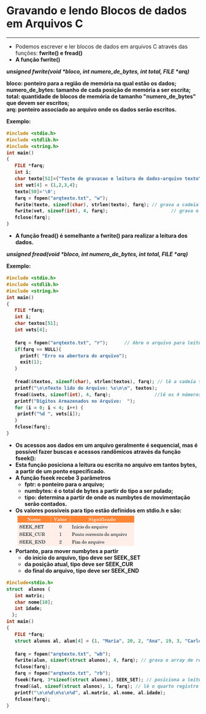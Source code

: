 # Gravando e lendo Blocos de dados em Arquivos C
---
+ Podemos escrever e ler blocos de dados em arquivos C através das funções: <b>fwrite()<b/> e <b>fread()</b> 
+ A função <b>fwrite()</b> 

<em><b>unsigned fwrite(void *bloco, int numero_de_bytes, int total, FILE *arq)<b/></em> </br>
 
<b>bloco:</b> ponteiro para a região de memória na qual estão os dados;</br>
<b>numero_de_bytes:</b> tamanho de cada posição de memória a ser escrita;</br>
<b>total:</b> quantidade de blocos de memória de tamanho "numero_de_bytes" que devem ser escritos;</br>
<b>arq:</b> ponteiro associado ao arquivo onde os dados serão escritos.</br>

Exemplo:
``` C runnable
#include <stdio.h>
#include <stdlib.h>
#include <string.h>
int main()
{
   FILE *farq;
   int i;
   char texto[51]={"Teste de gravacao e leitura de dados-arquivo texto"};
   int vet[4] = {1,2,3,4};
   texto[50]='\0';    
   farq = fopen("arqtexto.txt", "w");
   fwrite(texto, sizeof(char), strlen(texto), farq); // grava a cadeia texto no arquivo
   fwrite(vet, sizeof(int), 4, farq);                       // grava o vetor vet no arquivo
   fclose(farq);
}
```

+ A função <b>fread()</b> é semelhante a <b>fwrite()</b> para realizar a leitura dos dados.

<em><b>unsigned fread(void *bloco, int numero_de_bytes, int total, FILE *arq)<b/></em> 

Exemplo:

``` C runnable
#include <stdio.h>
#include <stdlib.h>
#include <string.h>
int main()
{
   FILE *farq;
   int i;
   char textos[51];
   int vets[4];
   
   farq = fopen("arqtexto.txt", "r");      // Abre o arquivo para leitura
   if(farq == NULL){
     printf( "Erro na abertura do arquivo");
     exit(1);
   }
   
   fread(&textos, sizeof(char), strlen(textos), farq); // lê a cadeia texto no arquivo
   printf("\n\nTexto lido do Arquivo: %s\n\n", textos);
   fread(&vets, sizeof(int), 4, farq);                //lê os 4 números para o vetor vets no arquivo
   printf("Digitos Armazenados no Arquivo:  ");
   for (i = 0; i < 4; i++) {
    printf("%d ", vets[i]);
   }
   fclose(farq);
}
```
+ Os acessos aos dados em um arquivo geralmente é sequencial, mas é possível fazer buscas e acessos randômicos através da função <b>fseek()<b>: 
+ Esta função posiciona a leitura ou escrita no arquivo em tantos bytes, a partir de um ponto especificado.
+ A função fseek recebe 3 parâmetros
    + <b>fptr:</b> o ponteiro para o arquivo;
    + <b>numbytes:</b> é o total de bytes a partir do <b>tipo</b> a ser pulado;
    + <b>tipo:</b> determina a partir de onde os numbytes de movimentação serão contados.
+ Os valores possíveis para tipo estão definidos em <b>stdio.h</b> e são:
 ![programa](/markdowns/seek.png) 
+ Portanto, para mover numbytes a partir
    + do início do arquivo, tipo deve ser SEEK_SET
    + da posição atual, tipo deve ser SEEK_CUR
    + do final do arquivo, tipo deve ser SEEK_END
 ``` C runnable
#include<stdio.h>
struct  alunos {
    int matric;
    char nome[10];
    int idade;
   };
int main()
{
    FILE *farq;
    struct alunos al, alun[4] = {1, "Maria", 20, 2, "Ana", 19, 3, "Carlos", 16, 4, "Celso",19};

    farq = fopen("arqtexto.txt", "wb");
    fwrite(alun, sizeof(struct alunos), 4, farq); // grava o array de registros alunos
    fclose(farq);
    farq = fopen("arqtexto.txt", "rb");
    fseek(farq, 3*sizeof(struct alunos), SEEK_SET); // posiciona a leitura no quarto registro
    fread(&al, sizeof(struct alunos), 1, farq); // lê o quarto registro de aluno
    printf("\n\n%d\n%s\n%d", al.matric, al.nome, al.idade);
    fclose(farq);
}

```
